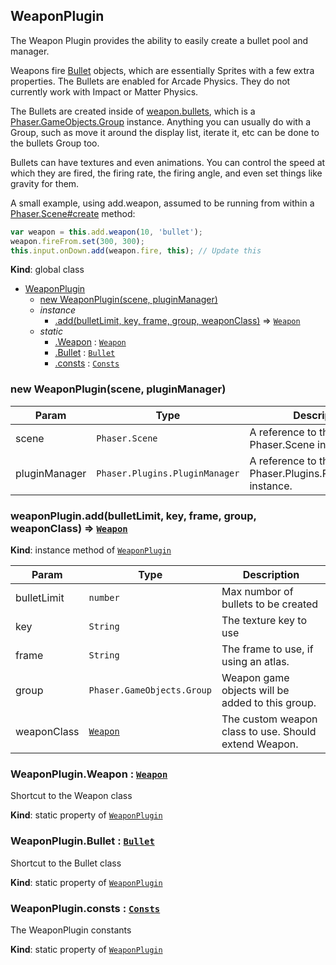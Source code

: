 <a name="WeaponPlugin"></a>

## WeaponPlugin
The Weapon Plugin provides the ability to easily create a bullet pool
and manager.

Weapons fire [Bullet](#Bullet) objects, which are essentially Sprites with a
few extra properties. The Bullets are enabled for Arcade Physics. They do
not currently work with Impact or Matter Physics.

The Bullets are created inside of [weapon.bullets](#bullets), which is
a [Phaser.GameObjects.Group](Phaser.GameObjects.Group) instance. Anything you can usually do
with a Group, such as move it around the display list, iterate it, etc can
be done to the bullets Group too.

Bullets can have textures and even animations. You can control the speed at
which they are fired, the firing rate, the firing angle, and even set things
like gravity for them.

A small example, using add.weapon, assumed to be running from within a
[Phaser.Scene#create](Phaser.Scene#create) method:

```javascript
var weapon = this.add.weapon(10, 'bullet');
weapon.fireFrom.set(300, 300);
this.input.onDown.add(weapon.fire, this); // Update this
```

**Kind**: global class  

* [WeaponPlugin](#WeaponPlugin)
    * [new WeaponPlugin(scene, pluginManager)](#new_WeaponPlugin_new)
    * _instance_
        * [.add(bulletLimit, key, frame, group, weaponClass)](#WeaponPlugin+add) ⇒ [<code>Weapon</code>](#Weapon)
    * _static_
        * [.Weapon](#WeaponPlugin.Weapon) : [<code>Weapon</code>](#Weapon)
        * [.Bullet](#WeaponPlugin.Bullet) : [<code>Bullet</code>](#Bullet)
        * [.consts](#WeaponPlugin.consts) : [<code>Consts</code>](#Consts)

<a name="new_WeaponPlugin_new"></a>

### new WeaponPlugin(scene, pluginManager)

| Param | Type | Description |
| --- | --- | --- |
| scene | <code>Phaser.Scene</code> | A reference to the Phaser.Scene instance. |
| pluginManager | <code>Phaser.Plugins.PluginManager</code> | A reference to the  Phaser.Plugins.PluginManager instance. |

<a name="WeaponPlugin+add"></a>

### weaponPlugin.add(bulletLimit, key, frame, group, weaponClass) ⇒ [<code>Weapon</code>](#Weapon)
**Kind**: instance method of [<code>WeaponPlugin</code>](#WeaponPlugin)  

| Param | Type | Description |
| --- | --- | --- |
| bulletLimit | <code>number</code> | Max numbor of bullets to be created |
| key | <code>String</code> | The texture key to use |
| frame | <code>String</code> | The frame to use, if using an atlas. |
| group | <code>Phaser.GameObjects.Group</code> | Weapon game objects will be added to this group. |
| weaponClass | [<code>Weapon</code>](#Weapon) | The custom weapon class to use. Should extend Weapon. |

<a name="WeaponPlugin.Weapon"></a>

### WeaponPlugin.Weapon : [<code>Weapon</code>](#Weapon)
Shortcut to the Weapon class

**Kind**: static property of [<code>WeaponPlugin</code>](#WeaponPlugin)  
<a name="WeaponPlugin.Bullet"></a>

### WeaponPlugin.Bullet : [<code>Bullet</code>](#Bullet)
Shortcut to the Bullet class

**Kind**: static property of [<code>WeaponPlugin</code>](#WeaponPlugin)  
<a name="WeaponPlugin.consts"></a>

### WeaponPlugin.consts : [<code>Consts</code>](#Consts)
The WeaponPlugin constants

**Kind**: static property of [<code>WeaponPlugin</code>](#WeaponPlugin)  
